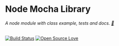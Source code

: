 # Node Mocha Library

###### A node module with class example, tests and docs. [:pig:](https://github.com/OR13/NML) 

[![Build Status](https://travis-ci.org/OR13/NML.svg?branch=master)](https://travis-ci.org/OR13/NML)
[![Open Source Love](https://badges.frapsoft.com/os/mit/mit.svg?v=102)](https://github.com/ellerbrock/open-source-badge/)